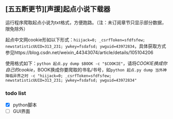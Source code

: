 ## [五五断更节][声援]起点小说下载器

运行程序爬取起点小说为txt格式，方便跑路。（注：未订阅章节只显示部分数据，限免除外）

起点中文网cookie形如以下形式：`hiijack=0; _csrfToken=sfdfsfew; newstatisticUUID=313_231; ywkey=fsdafsd; ywguid=43972834`，具体获取方式参见https://blog.csdn.net/weixin_44343074/article/details/105104206

使用格式如下：`python 起点.py dump $BOOK -c "$COOKIE"`，请将$COOKIE换成你自己的cookie，$BOOK换成你要爬取的书名/书号，如`python 起点.py dump 当外神降临异界之时 -c "hiijack=0; _csrfToken=sfdfsfew; newstatisticUUID=313_231; ywkey=fsdafsd; ywguid=43972834"`

### todo list

- [x] python脚本
- [ ] GUI界面